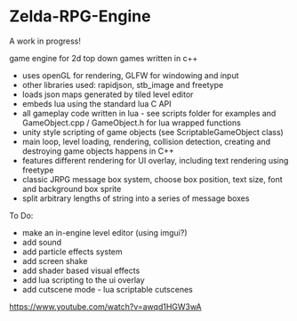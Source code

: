 # Zelda-RPG-Engine

A work in progress!

game engine for 2d top down games written in c++
- uses openGL for rendering, GLFW for windowing and input
- other libraries used: rapidjson, stb_image and freetype
- loads json maps generated by tiled level editor
- embeds lua using the standard lua C API
- all gameplay code written in lua - see scripts folder for examples and GameObject.cpp / GameObject.h for lua wrapped functions
- unity style scripting of game objects (see ScriptableGameObject class)
- main loop, level loading, rendering, collision detection, creating and destroying game objects happens in C++
- features different rendering for UI overlay, including text rendering using freetype
- classic JRPG message box system, choose box position, text size, font and background box sprite
- split arbitrary lengths of string into a series of message boxes 

To Do:
- make an in-engine level editor (using imgui?)
- add sound
- add particle effects system
- add screen shake 
- add shader based visual effects
- add lua scripting to the ui overlay
- add cutscene mode - lua scriptable cutscenes

https://www.youtube.com/watch?v=awqd1HGW3wA
